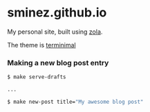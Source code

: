 # sminez.github.io

My personal site, built using [zola][0].

The theme is [terminimal][1]


### Making a new blog post entry
```bash
$ make serve-drafts

...

$ make new-post title="My awesome blog post"
```


  [0]: https://www.getzola.org/
  [1]: https://github.com/pawroman/zola-theme-terminimal
